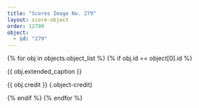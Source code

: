```yaml
---
title: "Scores Image No. 279"
layout: score-object
order: 12790
object:
  - id: "279"
---
```


{% for obj in objects.object_list %}
{% if obj.id == object[0].id %}

{{ obj.extended_caption }}

{{ obj.credit }} {.object-credit}

{% endif %}
{% endfor %}
